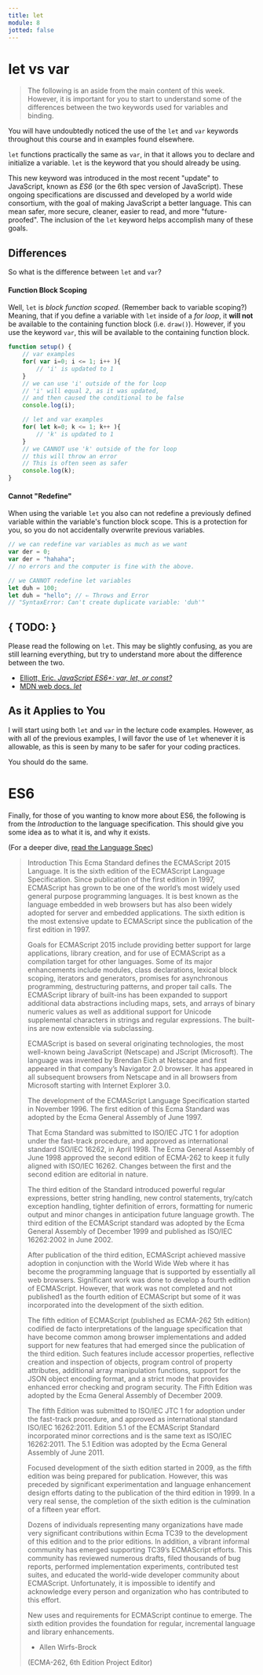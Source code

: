 ```yaml
---
title: let
module: 8
jotted: false
---
```


# let vs var

> The following is an aside from the main content of this week. However, it is important for you to start to understand some of the differences between the two keywords used for variables and binding.

You will have undoubtedly noticed the use of the `let` and `var` keywords throughout this course and in examples found elsewhere.

`let` functions practically the same as `var`, in that it allows you to declare and initialize a variable. `let` is the keyword that you should already be using.

This new keyword was introduced in the most recent "update" to JavaScript, known as _ES6_ (or the 6th spec version of JavaScript). These ongoing specifications are discussed and developed by a world wide consortium, with the goal of making JavaScript a better language. This can mean safer, more secure, cleaner, easier to read, and more "future-proofed". The inclusion of the `let` keyword helps accomplish many of these goals.

## Differences

So what is the difference between `let` and `var`?

#### Function Block Scoping

Well, `let` is _block function scoped_. (Remember back to variable scoping?) Meaning, that if you define a variable with `let` inside of a _for loop_, it **will not** be available to the containing function block (i.e. `draw()`). However, if you use the keyword `var`, this will be available to the containing function block.

```js
function setup() {
    // var examples
    for( var i=0; i <= 1; i++ ){
        // 'i' is updated to 1
    }
    // we can use 'i' outside of the for loop
    // 'i' will equal 2, as it was updated,
    // and then caused the conditional to be false
    console.log(i);

    // let and var examples
    for( let k=0; k <= 1; k++ ){
        // 'k' is updated to 1
    }
    // we CANNOT use 'k' outside of the for loop
    // this will throw an error
    // This is often seen as safer
    console.log(k);
}
```

#### Cannot "Redefine"

When using the variable `let` you also can not redefine a previously defined variable within the variable's function block scope. This is a protection for you, so you do not accidentally overwrite previous variables.

```js
// we can redefine var variables as much as we want
var der = 0;
var der = "hahaha";
// no errors and the computer is fine with the above.

// we CANNOT redefine let variables
let duh = 100;
let duh = "hello"; // ⇐ Throws and Error
// "SyntaxError: Can't create duplicate variable: 'duh'"
```

## { TODO: }

Please read the following on `let`. This may be slightly confusing, as you are still learning everything, but try to understand more about the difference between the two.

- [Elliott, Eric. _JavaScript ES6+: var, let, or const?_](https://medium.com/javascript-scene/javascript-es6-var-let-or-const-ba58b8dcde75)
- [MDN web docs. _let_](https://developer.mozilla.org/en-US/docs/Web/JavaScript/Reference/Statements/let)


## As it Applies to You

I will start using both `let` and `var` in the lecture code examples. However, as with all of the previous examples, I will favor the use of `let` whenever it is allowable, as this is seen by many to be safer for your coding practices.

You should do the same.


# ES6

Finally, for those of you wanting to know more about ES6, the following is from the _Introduction_ to the language specification. This should give you some idea as to what it is, and why it exists.

(For a deeper dive, [read the Language Spec](http://www.ecma-international.org/ecma-262/6.0/ECMA-262.pdf))


> Introduction
This Ecma Standard defines the ECMAScript 2015 Language. It is the sixth edition of the ECMAScript Language Specification. Since publication of the first edition in 1997, ECMAScript has grown to be one of the world’s most widely used general purpose programming languages. It is best known as the language embedded in web browsers but has also been widely adopted for server and embedded applications. The sixth edition is the most extensive update to ECMAScript since the publication of the first edition in 1997.
>
> Goals for ECMAScript 2015 include providing better support for large applications, library creation, and for use of ECMAScript as a compilation target for other languages. Some of its major enhancements include modules, class declarations, lexical block scoping, iterators and generators, promises for asynchronous programming, destructuring patterns, and proper tail calls. The ECMAScript library of built-ins has been expanded to support additional data abstractions including maps, sets, and arrays of binary numeric values as well as additional support for Unicode supplemental characters in strings and regular expressions. The built-ins are now extensible via subclassing.
>
> ECMAScript is based on several originating technologies, the most well-known being JavaScript (Netscape) and JScript (Microsoft). The language was invented by Brendan Eich at Netscape and first appeared in that company’s Navigator 2.0 browser. It has appeared in all subsequent browsers from Netscape and in all browsers from Microsoft starting with Internet Explorer 3.0.
>
> The development of the ECMAScript Language Specification started in November 1996. The first edition of this Ecma Standard was adopted by the Ecma General Assembly of June 1997.
>
> That Ecma Standard was submitted to ISO/IEC JTC 1 for adoption under the fast-track procedure, and approved as international standard ISO/IEC 16262, in April 1998. The Ecma General Assembly of June 1998 approved the second edition of ECMA-262 to keep it fully aligned with ISO/IEC 16262. Changes between the first and the second edition are editorial in nature.
>
> The third edition of the Standard introduced powerful regular expressions, better string handling, new control statements, try/catch exception handling, tighter definition of errors, formatting for numeric output and minor changes in anticipation future language growth. The third edition of the ECMAScript standard was adopted by the Ecma General Assembly of December 1999 and published as ISO/IEC 16262:2002 in June 2002.
>
> After publication of the third edition, ECMAScript achieved massive adoption in conjunction with the World Wide Web where it has become the programming language that is supported by essentially all web browsers. Significant work was done to develop a fourth edition of ECMAScript. However, that work was not completed and not published1 as the fourth edition of ECMAScript but some of it was incorporated into the development of the sixth edition.
>
> The fifth edition of ECMAScript (published as ECMA-262 5th edition) codified de facto interpretations of the language specification that have become common among browser implementations and added support for new features that had emerged since the publication of the third edition. Such features include accessor properties, reflective creation and inspection of objects, program control of property attributes, additional array manipulation functions, support for the JSON object encoding format, and a strict mode that provides enhanced error checking and program security. The Fifth Edition was adopted by the Ecma General Assembly of December 2009.
>
>  The fifth Edition was submitted to ISO/IEC JTC 1 for adoption under the fast-track procedure, and approved as international standard ISO/IEC 16262:2011. Edition 5.1 of the ECMAScript Standard incorporated minor corrections and is the same text as ISO/IEC 16262:2011. The 5.1 Edition was adopted by the Ecma General Assembly of June 2011.
>
> Focused development of the sixth edition started in 2009, as the fifth edition was being prepared for publication. However, this was preceded by significant experimentation and language enhancement design efforts dating to the publication of the third edition in 1999. In a very real sense, the completion of the sixth edition is the culmination of a fifteen year effort.
>
> Dozens of individuals representing many organizations have made very significant contributions within Ecma TC39 to the development of this edition and to the prior editions. In addition, a vibrant informal community has emerged supporting TC39’s ECMAScript efforts. This community has reviewed numerous drafts, filed thousands of bug reports, performed implementation experiments, contributed test suites, and educated the world-wide developer community about ECMAScript. Unfortunately, it is impossible to identify and acknowledge every person and organization who has contributed to this effort.
>
> New uses and requirements for ECMAScript continue to emerge. The sixth edition provides the foundation for regular, incremental language and library enhancements.
>
> - Allen Wirfs-Brock
>
> (ECMA-262, 6th Edition Project Editor)
